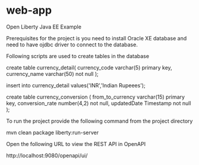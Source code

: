 # web-app
Open Liberty Java EE Example


Prerequisites for the project is you need to install Oracle XE database and need to have ojdbc driver to connect to the database.

Following scripts are used to create tables in the database

create table currency_detail(
currency_code varchar(5) primary key,
currency_name varchar(50) not null
);

insert into currency_detail values('INR','Indian Rupeees');

create table currency_conversion (
from_to_currency varchar(15) primary key,
conversion_rate number(4,2) not null,
updatedDate Timestamp not null
);

To run the project provide the following command from the project directory

mvn clean package liberty:run-server

Open the following URL to view the REST API in OpenAPI

http://localhost:9080/openapi/ui/

